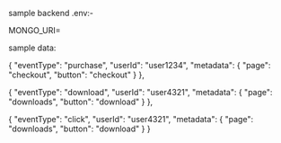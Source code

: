 sample backend .env:-

MONGO_URI=<your mongodb uri here>



sample data:



{
    "eventType": "purchase",
    "userId": "user1234",
    "metadata": {
      "page": "checkout",
      "button": "checkout"
    }
  },


  {
    "eventType": "download",
    "userId": "user4321",
    "metadata": {
      "page": "downloads",
      "button": "download"
    }
  },


  {
    "eventType": "click",
    "userId": "user4321",
    "metadata": {
      "page": "downloads",
      "button": "download"
    }
  }

